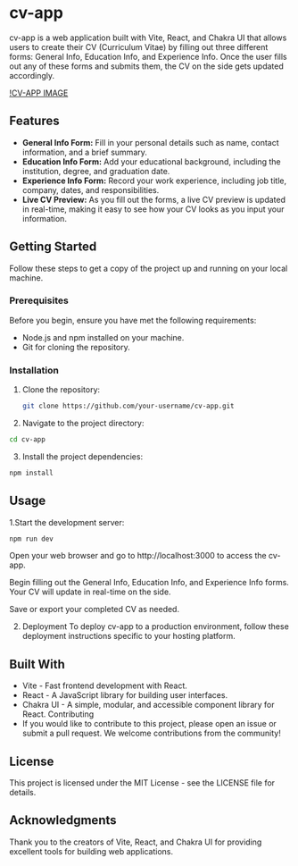 # cv-app

cv-app is a web application built with Vite, React, and Chakra UI that allows users to create their CV (Curriculum Vitae) by filling out three different forms: General Info, Education Info, and Experience Info. Once the user fills out any of these forms and submits them, the CV on the side gets updated accordingly.

[!CV-APP IMAGE](./src/assets/readmeimg.png)

## Features

- **General Info Form:** Fill in your personal details such as name, contact information, and a brief summary.
- **Education Info Form:** Add your educational background, including the institution, degree, and graduation date.
- **Experience Info Form:** Record your work experience, including job title, company, dates, and responsibilities.
- **Live CV Preview:** As you fill out the forms, a live CV preview is updated in real-time, making it easy to see how your CV looks as you input your information.

## Getting Started

Follow these steps to get a copy of the project up and running on your local machine.

### Prerequisites

Before you begin, ensure you have met the following requirements:

- Node.js and npm installed on your machine.
- Git for cloning the repository.

### Installation

1. Clone the repository:

   ```bash
   git clone https://github.com/your-username/cv-app.git
2. Navigate to the project directory:

 ```bash
 cd cv-app
 ````
3. Install the project dependencies:

```bash
npm install
```
## Usage
1.Start the development server:

```bash
npm run dev
```
Open your web browser and go to http://localhost:3000 to access the cv-app.

Begin filling out the General Info, Education Info, and Experience Info forms. Your CV will update in real-time on the side.

Save or export your completed CV as needed.

2. Deployment
To deploy cv-app to a production environment, follow these deployment instructions specific to your hosting platform.

## Built With
- Vite - Fast frontend development with React.
- React - A JavaScript library for building user interfaces.
- Chakra UI - A simple, modular, and accessible component library for React.
Contributing
- If you would like to contribute to this project, please open an issue or submit a pull request. We welcome contributions from the community!

## License
This project is licensed under the MIT License - see the LICENSE file for details.

## Acknowledgments
Thank you to the creators of Vite, React, and Chakra UI for providing excellent tools for building web applications.
